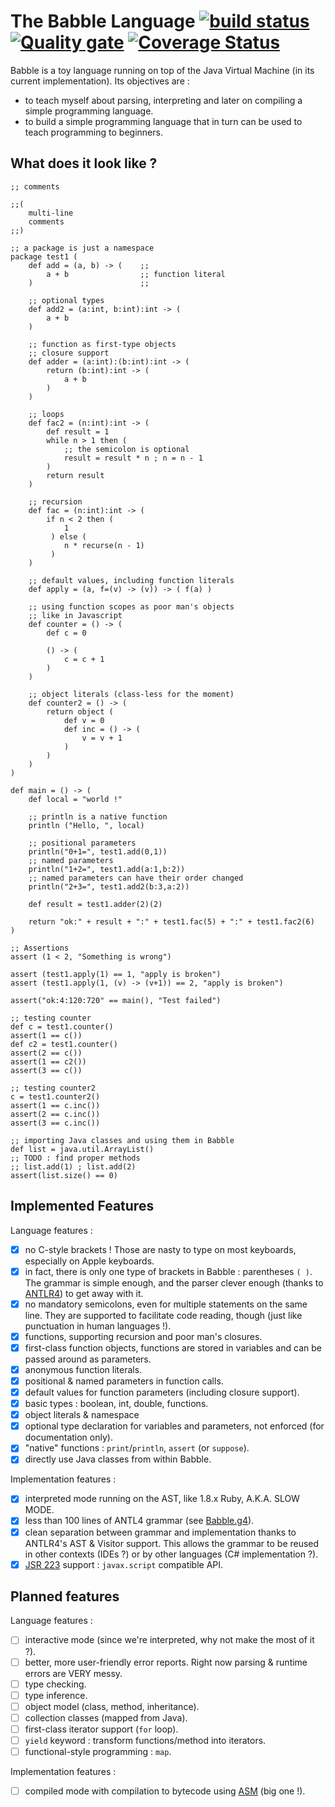 The Babble Language [![build status](https://secure.travis-ci.org/nlehuen/babble.png)](http://travis-ci.org/nlehuen/babble) [![Quality gate](https://sonarcloud.io/api/project_badges/measure?project=org.babblelang%3Ababble&metric=alert_status)](https://sonarcloud.io/dashboard?id=org.babblelang%3Ababble) [![Coverage Status](https://sonarcloud.io/api/project_badges/measure?project=org.babblelang%3Ababble&metric=coverage)](https://sonarcloud.io/dashboard?id=org.babblelang%3Ababble)
===================

Babble is a toy language running on top of the Java Virtual Machine (in its current implementation). Its objectives are :

* to teach myself about parsing, interpreting and later on compiling a simple programming language.
* to build a simple programming language that in turn can be used to teach programming to beginners.

What does it look like ?
-------------------------

```
;; comments

;;(
    multi-line
    comments
;;)

;; a package is just a namespace
package test1 (
    def add = (a, b) -> (    ;;
        a + b                ;; function literal
    )                        ;;

    ;; optional types
    def add2 = (a:int, b:int):int -> (
        a + b
    )

    ;; function as first-type objects
    ;; closure support
    def adder = (a:int):(b:int):int -> (
        return (b:int):int -> (
            a + b
        )
    )

    ;; loops
    def fac2 = (n:int):int -> (
        def result = 1
        while n > 1 then (
            ;; the semicolon is optional
            result = result * n ; n = n - 1
        )
        return result
    )

    ;; recursion
    def fac = (n:int):int -> (
        if n < 2 then (
            1
         ) else (
            n * recurse(n - 1)
         )
    )

    ;; default values, including function literals
    def apply = (a, f=(v) -> (v)) -> ( f(a) )

    ;; using function scopes as poor man's objects
    ;; like in Javascript
    def counter = () -> (
        def c = 0

        () -> (
            c = c + 1
        )
    )

    ;; object literals (class-less for the moment)
    def counter2 = () -> (
        return object (
            def v = 0
            def inc = () -> (
                v = v + 1
            )
        )
    )
)

def main = () -> (
    def local = "world !"

    ;; println is a native function
    println ("Hello, ", local)

    ;; positional parameters
    println("0+1=", test1.add(0,1))
    ;; named parameters
    println("1+2=", test1.add(a:1,b:2))
    ;; named parameters can have their order changed
    println("2+3=", test1.add2(b:3,a:2))

    def result = test1.adder(2)(2)

    return "ok:" + result + ":" + test1.fac(5) + ":" + test1.fac2(6)
)

;; Assertions
assert (1 < 2, "Something is wrong")

assert (test1.apply(1) == 1, "apply is broken")
assert (test1.apply(1, (v) -> (v+1)) == 2, "apply is broken")

assert("ok:4:120:720" == main(), "Test failed")

;; testing counter
def c = test1.counter()
assert(1 == c())
def c2 = test1.counter()
assert(2 == c())
assert(1 == c2())
assert(3 == c())

;; testing counter2
c = test1.counter2()
assert(1 == c.inc())
assert(2 == c.inc())
assert(3 == c.inc())

;; importing Java classes and using them in Babble
def list = java.util.ArrayList()
;; TODO : find proper methods
;; list.add(1) ; list.add(2)
assert(list.size() == 0)
```

Implemented Features
--------------------

Language features :

- [x] no C-style brackets ! Those are nasty to type on most keyboards, especially on Apple keyboards.
- [x] in fact, there is only one type of brackets in Babble : parentheses `( )`. The grammar is simple enough, and the parser clever enough (thanks to [ANTLR4](http://www.antlr.org/wiki/display/ANTLR4/Home)) to get away with it.
- [x] no mandatory semicolons, even for multiple statements on the same line. They are supported to facilitate code reading, though (just like punctuation in human languages !).
- [x] functions, supporting recursion and poor man's closures.
- [x] first-class function objects, functions are stored in variables and can be passed around as parameters.
- [x] anonymous function literals.
- [x] positional & named parameters in function calls.
- [x] default values for function parameters (including closure support).
- [x] basic types : boolean, int, double, functions.
- [x] object literals & namespace
- [x] optional type declaration for variables and parameters, not enforced (for documentation only).
- [x] "native" functions : `print`/`println`, `assert` (or `suppose`).
- [x] directly use Java classes from within Babble.

Implementation features :

- [x] interpreted mode running on the AST, like 1.8.x Ruby, A.K.A. SLOW MODE.
- [x] less than 100 lines of ANTL4 grammar (see [Babble.g4](src/main/antlr4/org/babblelang/parser/Babble.g4)).
- [x] clean separation between grammar and implementation thanks to ANTLR4's AST & Visitor support. This allows the grammar to be reused in other contexts (IDEs ?) or by other languages (C# implementation ?).
- [x] [JSR 223](http://www.jcp.org/en/jsr/detail?id=223) support : `javax.script` compatible API.

Planned features
----------------

Language features :

- [ ] interactive mode (since we're interpreted, why not make the most of it ?).
- [ ] better, more user-friendly error reports. Right now parsing & runtime errors are VERY messy.
- [ ] type checking.
- [ ] type inference.
- [ ] object model (class, method, inheritance).
- [ ] collection classes (mapped from Java).
- [ ] first-class iterator support (`for` loop).
- [ ] `yield` keyword : transform functions/method into iterators.
- [ ] functional-style programming : `map`.

Implementation features :

- [ ] compiled mode with compilation to bytecode using [ASM](http://asm.ow2.org/) (big one !).
